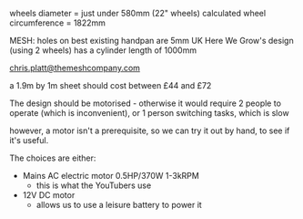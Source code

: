 wheels diameter = just under 580mm
(22" wheels)
calculated wheel circumference = 1822mm


MESH:
holes on best existing handpan are 5mm
UK Here We Grow's design (using 2 wheels) has a cylinder length of 1000mm

chris.platt@themeshcompany.com

a 1.9m by 1m sheet should cost between £44 and £72

The design should be motorised - otherwise it would require 2 people to operate (which is inconvenient),
or 1 person switching tasks, which is slow

however, a motor isn't a prerequisite, so we can try it out by hand,
to see if it's useful.

The choices are either:

* Mains AC electric motor 0.5HP/370W 1-3kRPM
    - this is what the YouTubers use
* 12V DC motor
    - allows us to use a leisure battery to power it